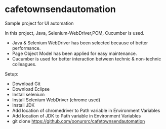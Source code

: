 # cafetownsendautomation
Sample project for UI automation

In this project, Java, Selenium-WebDriver,POM, Cucumber is used.

- Java & Selenium WebDriver has been selected because of better performance.
- Page Object Model has been applied for easy maintenance.
- Cucumber is used for better interaction between technic & non-technic colleagues.



Setup:
 - Download Git
 - Download Eclipse
 - Install selenium
 - Install Selenium WebDriver (chrome used)
 - Install JDK
 - Add location of chromedriver to Path variable in Environment Variables
 - Add location of JDK to Path variable in Environment Variables
 - git clone https://github.com/oonursrc/cafetownsendautomation
